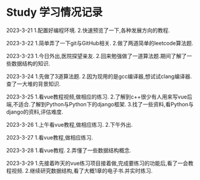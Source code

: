 # Study 学习情况记录
2023-3-21
1.配置好编程环境.
2.快速预览了一下,各种发展方向的教程.

2023-3-22
1.简单弄了一下git与GitHub相关.
2.做了两道简单的leetcode算法题.

2023-3-23
1.今日外出,医院探望亲友.
2.回来勉强做了一道算法题.期间了解了一些数据结构的知识.

2023-3-24
1.先做了3道算法题.
2.因为现用的是gcc编译器,想试试clang编译器.查了一大堆的背景知识.

2023-3-25
1.看vue教程视频,做相应的练习.
2.了解到c++很少有人用来写vue后端,不适合.了解到Python与Python下的django框架.
3.找了一些资料,看Python与django的资料,评估难度.

2023-3-26
1.上午看vue教程,做相应练习.
2.下午外出.

2023-3-27
1.看vue教程,做相应练习.

2023-3-28
1.看vue教程.
2.弄懂了一些数据结构概念.

2023-3-29
1.先接着昨天的vue练习项目接着做,完成要练习的功能后,看了一会教程视频.
2.继续研究数据结构,看了大概1章的电子书.并实时练习.

